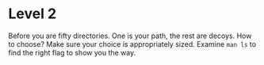 # Level 2

Before you are fifty directories.
One is your path, the rest are decoys.
How to choose?
Make sure your choice is appropriately sized.
Examine `man ls` to find the right flag to show you the way.
